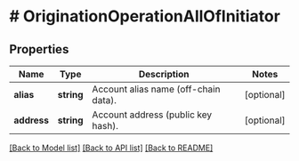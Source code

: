 # # OriginationOperationAllOfInitiator

## Properties

Name | Type | Description | Notes
------------ | ------------- | ------------- | -------------
**alias** | **string** | Account alias name (off-chain data). | [optional]
**address** | **string** | Account address (public key hash). | [optional]

[[Back to Model list]](../../README.md#models) [[Back to API list]](../../README.md#endpoints) [[Back to README]](../../README.md)
